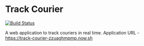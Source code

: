 Track Courier
=============

[![Build Status](https://travis-ci.org/sunilkumarc/track-courier.svg?branch=master)](https://travis-ci.org/sunilkumarc/track-courier)

A web application to track couriers in real time.
Application URL -   https://track-courier-zzuaghmpmp.now.sh
